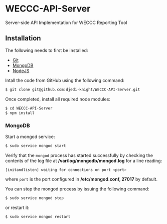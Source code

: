 # WECCC-API-Server

Server-side API Implementation for WECCC Reporting Tool

## Installation

The following needs to first be installed:

- [Git](https://git-scm.com/book/en/v2/Getting-Started-Installing-Git)
- [MongoDB](https://docs.mongodb.com/manual/installation/#tutorials)
- [NodeJS](https://nodejs.org/en/download/package-manager/#debian-and-ubuntu-based-linux-distributions)

Intall the code from GitHub using the following command:

```sh
$ git clone git@github.com:djedi-knight/WECCC-API-Server.git
```

Once completed, install all required node modules:

```sh
$ cd WECCC-API-Server
$ npm install
```

### MongoDB

Start a mongod service:

```sh
$ sudo service mongod start
```

Verify that the `mongod` process has started successfully by checking the contents of the log file at **/var/log/mongodb/mongod.log** for a line reading:

```sh
[initandlisten] waiting for connections on port <port>
```

where `port` is the port configured in **/etc/mongod.conf, 27017** by default.

You can stop the mongod process by issuing the following command:

```sh
$ sudo service mongod stop
```

or restart it:

```sh
$ sudo service mongod restart
```

